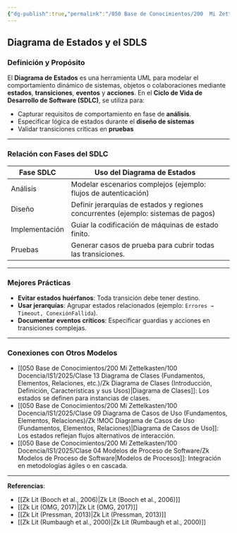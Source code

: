 ```yaml
---
{"dg-publish":true,"permalink":"/050 Base de Conocimientos/200  Mi Zettelkasten/100 Docencia/IS1/2025/Clase 16 Diagrama de Estados/Zk Diagrama de Estados y el SDLS/","tags":["digitalGarden","diagramaDeEstados"]}
---
```


## Diagrama de Estados y el SDLS

### **Definición y Propósito**  
El **Diagrama de Estados** es una herramienta UML para modelar el comportamiento dinámico de sistemas, objetos o colaboraciones mediante **estados**, **transiciones**, **eventos** y **acciones**. En el **Ciclo de Vida de Desarrollo de Software (SDLC)**, se utiliza para:

- Capturar requisitos de comportamiento en fase de **análisis**. 
- Especificar lógica de estados durante el **diseño de sistemas**
- Validar transiciones críticas en **pruebas**

---

### **Relación con Fases del SDLC**  
| **Fase SDLC**  | **Uso del Diagrama de Estados**                                                    |     |
| -------------- | ---------------------------------------------------------------------------------- | --- |
| Análisis       | Modelar escenarios complejos (ejemplo: flujos de autenticación)                    |     |
| Diseño         | Definir jerarquías de estados y regiones concurrentes (ejemplo: sistemas de pagos) |     |
| Implementación | Guiar la codificación de máquinas de estado finito.                                |     |
| Pruebas        | Generar casos de prueba para cubrir todas las transiciones.                        |     |

---

### **Mejores Prácticas**  
- **Evitar estados huérfanos**: Toda transición debe tener destino.
- **Usar jerarquías**: Agrupar estados relacionados (ejemplo: `Errores → Timeout, ConexiónFallida`).  
- **Documentar eventos críticos**: Especificar guardias y acciones en transiciones complejas.  

---

### **Conexiones con Otros Modelos**  
- [[050 Base de Conocimientos/200  Mi Zettelkasten/100 Docencia/IS1/2025/Clase 13 Diagrama de Clases (Fundamentos, Elementos, Relaciones, etc.)/Zk Diagrama de Clases (Introducción, Definición, Características y sus Usos)\|Diagrama de Clases]]: Los estados se definen para instancias de clases.  
- [[050 Base de Conocimientos/200  Mi Zettelkasten/100 Docencia/IS1/2025/Clase 09 Diagrama de Casos de Uso (Fundamentos, Elementos, Relaciones)/Zk !MOC Diagrama de Casos de Uso (Fundamentos, Elementos, Relaciones)\|Diagrama de Casos de Uso]]: Los estados reflejan flujos alternativos de interacción.  
- [[050 Base de Conocimientos/200  Mi Zettelkasten/100 Docencia/IS1/2025/Clase 04 Modelos de Proceso de Software/Zk Modelos de Proceso de Software\|Modelos de Procesos]]: Integración en metodologías ágiles o en cascada.  

---

**Referencias**:  
- [[Zk Lit (Booch et al., 2006)\|Zk Lit (Booch et al., 2006)]]  
- [[Zk Lit (OMG, 2017)\|Zk Lit (OMG, 2017)]]  
- [[Zk Lit (Pressman, 2013)\|Zk Lit (Pressman, 2013)]]  
- [[Zk Lit (Rumbaugh et al., 2000)\|Zk Lit (Rumbaugh et al., 2000)]]  
